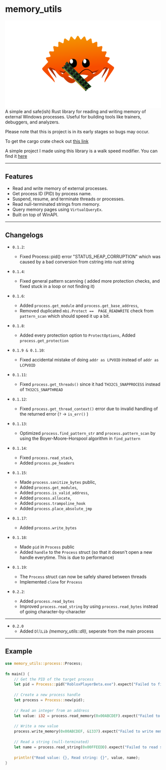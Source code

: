 # memory_utils

![Alt Text](https://raw.githubusercontent.com/penguin-cmyk/memory_utils/refs/heads/master/must_logo.png)
A simple and safe(ish) Rust library for reading and writing memory of external Windows processes. Useful for building tools like trainers, debuggers, and analyzers.

Please note that this is project is in its early stages so bugs may occur.

To get the cargo crate check out [this link](https://crates.io/crates/memory_utils)

A simple project I made using this library is a walk speed modifier. You can find it [here](https://github.com/penguin-cmyk/walkspeed-modifier/tree/main)

--------
## Features

- Read and write memory of external processes.
- Get process ID (PID) by process name.
- Suspend, resume, and terminate threads or processes.
- Read null-terminated strings from memory.
- Query memory pages using `VirtualQueryEx`.
- Built on top of WinAPI.
--------
## Changelogs
* `0.1.2`: 
  * Fixed Process::pid() error "STATUS_HEAP_CORRUPTION" which was caused by a bad conversion from cstring into rust string
* `0.1.4`:
  * Fixed general pattern scanning ( added more protection checks, and fixed stuck in a loop or not finding it)
* `0.1.6`:
  * Added `process.get_module` and `process.get_base_address`,
  * Removed duplicated `mbi.Protect ==  PAGE_READWRITE` check from `pattern_scan` which should speed it up a bit.
* `0.1.8`:
  * Added every protection option to `ProtectOptions`, Added `process.get_protection`
* `0.1.9 & 0.1.10`:
  * Fixed accidental mistake of doing `addr as LPVOID` instead of `addr as LCPVOID`
* `0.1.11`:
  * Fixed `process.get_threads()` since it had `TH32CS_SNAPPROCESS` instead of `TH32CS_SNAPTHREAD`
* `0.1.12`:
  * Fixed `process.get_thread_context()` error due to invalid handling of the returned error (`?` -> `is_err()` )
* `0.1.13`:
  * Optimized `process.find_pattern_str` and `process.pattern_scan` by using the Boyer-Moore-Horspool algorithm in `find_pattern`
* `0.1.14`:
  * Fixed `process.read_stack`, 
  * Added `process.pe_headers`
* `0.1.15`: 
  * Made  `process.sanitize_bytes` public,
  * Added `process.get_modules`, 
  * Added `process.is_valid_address`, 
  * Added `process.allocate`, 
  * Added `process.trampoline_hook`
  * Added `process.place_absolute_jmp`
* `0.1.17`:
  * Added `process.write_bytes` 
* `0.1.18`:
  * Made `pid` in `Process` public
  * Added `handle` to the `Process` struct (so that it doesn't open a new handle everytime. This is due to performance)
* `0.1.19`:
  * The `Process` struct can now be safely shared between threads 
  * Implemented `clone` for `Process`

* `0.2.2`:
  * Added `process.read_bytes`
  * Improved `process.read_string` by using `process.read_bytes` instead of going character-by-character

-------
* `0.2.0`
  * Added `DllLib` *(memory_utils::dll)*, seperate from the main process 

--------
## Example

```rust
use memory_utils::process::Process;

fn main() {
    // Get the PID of the target process
    let pid = Process::pid("RobloxPlayerBeta.exe").expect("Failed to find process");

    // Create a new process handle
    let process = Process::new(pid);

    // Read an integer from an address
    let value: i32 = process.read_memory(0x00ABCDEF).expect("Failed to read memory");

    // Write a new value
    process.write_memory(0x00ABCDEF, &1337).expect("Failed to write memory");

    // Read a string (null-terminated)
    let name = process.read_string(0x00FFEEDD).expect("Failed to read string");

    println!("Read value: {}, Read string: {}", value, name);
}
```